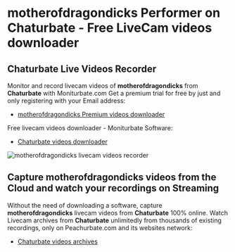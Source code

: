# motherofdragondicks Performer on Chaturbate - Free LiveCam videos downloader

## Chaturbate Live Videos Recorder

Monitor and record livecam videos of **motherofdragondicks** from **Chaturbate** with Moniturbate.com
Get a premium trial for free by just and only registering with your Email address:
* [motherofdragondicks Premium videos downloader](https://moniturbate.com/request-demo-licence-key.html)

Free livecam videos downloader - Moniturbate Software:
* [Chaturbate videos downloader](https://moniturbate.com/moniturbate-download-software.html)

![motherofdragondicks livecam videos recorder](https://peachurnet.com/templates/moniturbate-software.png)


## Capture motherofdragondicks videos from the Cloud and watch your recordings on Streaming

Without the need of downloading a software, capture **motherofdragondicks** livecam videos from **Chaturbate** 100% online.
Watch Livecam archives from **Chaturbate** unlimitedly from thousands of existing recordings, only on Peachurbate.com and its websites network:
* [Chaturbate videos archives](https://peachurnet.com/)